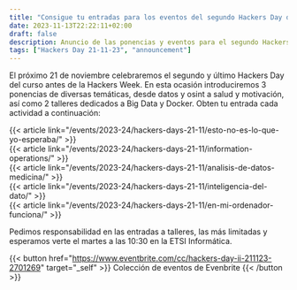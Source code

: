 ```yaml
---
title: "Consigue tu entradas para los eventos del segundo Hackers Day del curso 23/24"
date: 2023-11-13T22:22:11+02:00
draft: false
description: Anuncio de las ponencias y eventos para el segundo Hackers Day del curso 2023/24"
tags: ["Hackers Day 21-11-23", "announcement"]
---
```


El próximo 21 de noviembre celebraremos el segundo y último Hackers Day del curso antes de la Hackers Week. En esta ocasión introduciremos 3 ponencias de diversas temáticas, desde datos y osint a salud y motivación, así como 2 talleres dedicados a Big Data y Docker. Obten tu entrada cada actividad a continuación:

{{< article link="/events/2023-24/hackers-days-21-11/esto-no-es-lo-que-yo-esperaba/" >}}
<br>
{{< article link="/events/2023-24/hackers-days-21-11/information-operations/" >}}
<br>
{{< article link="/events/2023-24/hackers-days-21-11/analisis-de-datos-medicina/" >}}
<br>
{{< article link="/events/2023-24/hackers-days-21-11/inteligencia-del-dato/" >}}
<br>
{{< article link="/events/2023-24/hackers-days-21-11/en-mi-ordenador-funciona/" >}}

Pedimos responsabilidad en las entradas a talleres, las más limitadas y esperamos verte el martes a las 10:30 en la ETSI Informática.

{{< button href="https://www.eventbrite.com/cc/hackers-day-ii-211123-2701269" target="_self" >}}
Colección de eventos de Evenbrite
{{< /button >}}


